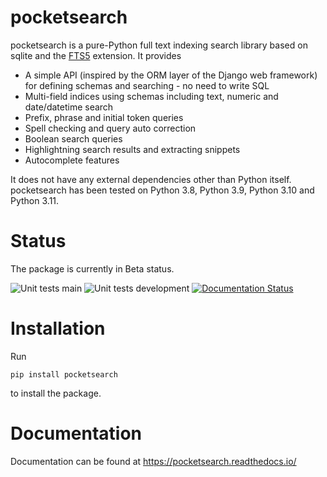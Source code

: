 # pocketsearch
pocketsearch is a pure-Python full text indexing search library based on sqlite and the [FTS5](https://www.sqlite.org/fts5.html) extension. It provides

- A simple API (inspired by the ORM layer of the Django web framework) for defining schemas and searching - no need to write SQL
- Multi-field indices using schemas including text, numeric and date/datetime search
- Prefix, phrase and initial token queries
- Spell checking and query auto correction
- Boolean search queries
- Highlightning search results and extracting snippets
- Autocomplete features

It does not have any external dependencies other than Python itself. pocketsearch has been tested on Python 3.8, 
Python 3.9, Python 3.10 and Python 3.11.

# Status
The package is currently in Beta status.

![Unit tests main](https://github.com/kaykay-dv/pocketsearch/actions/workflows/unittests-main.yml/badge.svg)
![Unit tests development](https://github.com/kaykay-dv/pocketsearch/actions/workflows/unittests-development.yml/badge.svg)
[![Documentation Status](https://readthedocs.org/projects/pocketsearch/badge/?version=latest)](https://pocketsearch.readthedocs.io/en/latest/?badge=latest)

# Installation

Run 

```Shell
pip install pocketsearch
```

to install the package.

# Documentation

Documentation can be found at https://pocketsearch.readthedocs.io/



